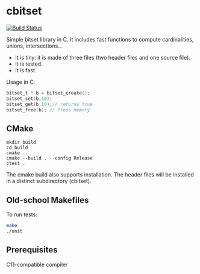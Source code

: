 # cbitset
[![Build Status](https://travis-ci.org/lemire/cbitset.png)](https://travis-ci.org/lemire/cbitset)

Simple bitset library in C. It includes fast functions
to compute cardinalities, unions, intersections...

- It is tiny: it is made of three files (two header files and one source file).
- It is tested.
- It is fast.

Usage in C:
```C
bitset_t * b = bitset_create();
bitset_set(b,10);
bitset_get(b,10);// returns true
bitset_free(b); // frees memory
```

## CMake

```
mkdir build
cd build
cmake ..
cmake --build . --config Release  
ctest .
```

The cmake build also supports installation. The header files will be installed in a distinct subdirectory (cbitset).


## Old-school Makefiles

To run tests:
```bash
make
./unit
```

## Prerequisites

C11-compatible compiler

